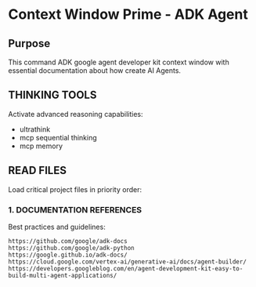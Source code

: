 # Context Window Prime - ADK Agent

## Purpose
This command ADK google agent developer kit context window with essential documentation about how create AI Agents.

## THINKING TOOLS
Activate advanced reasoning capabilities:
- ultrathink
- mcp sequential thinking
- mcp memory

## READ FILES
Load critical project files in priority order:

### 1. DOCUMENTATION REFERENCES
Best practices and guidelines:
```
https://github.com/google/adk-docs
https://github.com/google/adk-python
https://google.github.io/adk-docs/
https://cloud.google.com/vertex-ai/generative-ai/docs/agent-builder/
https://developers.googleblog.com/en/agent-development-kit-easy-to-build-multi-agent-applications/
